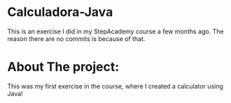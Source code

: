 # Calculadora-Java

This is an exercise I did in my StepAcademy course a few months ago. The reason there are no commits is because of that.

# About The project:


This was my first exercise in the course, where I created a calculator using Java!
